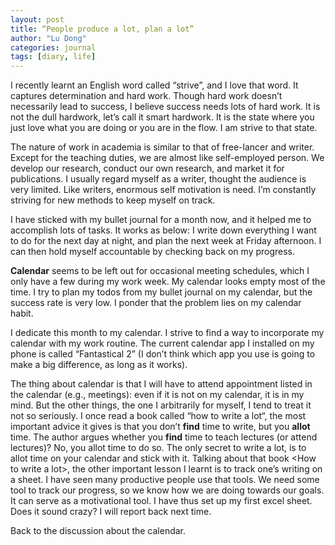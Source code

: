 ```yaml
---
layout: post
title: “People produce a lot, plan a lot”
author: "Lu Dong"
categories: journal
tags: [diary, life]
---
```


I recently learnt an English word called “strive”, and I love that word. It captures determination and hard work. Though hard work doesn’t necessarily lead to success, I believe success needs lots of hard work. It is not the dull hardwork, let’s call it smart hardwork. It is the state where you just love what you are doing or you are in the flow. I am strive to that state. 

The nature of work in academia is similar to that of free-lancer and writer. Except for the teaching duties, we are almost like self-employed person. We develop our research, conduct our own research, and market it for publications. I usually regard myself as a writer, thought the audience is very limited. Like writers, enormous self motivation is need. I’m constantly striving for new methods to keep myself on track. 

I have sticked with my bullet journal for a month now, and it helped me to accomplish lots of tasks. It works as below: I write down everything I want to do for the next day at night, and plan the next week at Friday afternoon. I can then hold myself accountable by checking back on my progress. 

**Calendar** seems to be left out for occasional meeting schedules, which I only have a few during my work week. My calendar looks empty most of the time. I try to plan my todos from my bullet journal on my calendar, but the success rate is very low. I ponder that the problem lies on my calendar habit. 

I dedicate this month to my calendar. I strive to find a way to incorporate my calendar with my work routine. The current calendar app I installed on my phone is called “Fantastical 2” (I don’t think which app you use is going to make a big difference, as long as it works). 

The thing about calendar is that I will have to attend appointment listed in the calendar (e.g., meetings): even if it is not on my calendar, it is in my mind. But the other things, the one I arbitrarily for myself, I tend to treat it not so seriously. I once read a book called “how to write a lot“, the most important advice it gives is that you don’t **find** time to write, but you **allot** time. The author argues whether you **find** time to teach lectures (or attend lectures)? No, you allot time to do so. The only secret to write a lot, is to allot time on your calendar and stick with it. Talking about that book \<How to write a lot\>, the other important lesson I learnt is to track one’s writing on a sheet. I have seen many productive people use that tools. We need some tool to track our progress, so we know how we are doing towards our goals. It can serve as a motivational tool. I have thus set up my first excel sheet. Does it sound crazy? I will report back next time. 

Back to the discussion about the calendar. 
